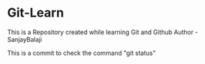 # Git-Learn
This is a Repository created while learning Git and Github
Author - SanjayBalaji

This is a commit to check the command "git status"
